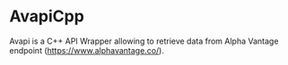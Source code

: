 # AvapiCpp
Avapi is a C++ API Wrapper allowing to retrieve data from Alpha Vantage endpoint (https://www.alphavantage.co/).
